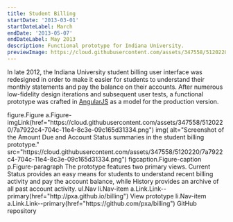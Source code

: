 ```yaml
---
title: Student Billing
startDate: '2013-03-01'
startDateLabel: March
endDate: '2013-05-07'
endDateLabel: May 2013
description: Functional prototype for Indiana University.
previewImage: https://cloud.githubusercontent.com/assets/347558/5120220/7a7922c4-704c-11e4-8c3e-09c165d31334.png
---
```


In late 2012, the Indiana University student billing user interface was redesigned in order to make it easier for students to understand their monthly statements and pay the balance on their accounts. After numerous low-fidelity design iterations and subsequent user tests, a functional prototype was crafted in [AngularJS](https://angularjs.org/) as a model for the production version.

<jade>
figure.Figure
  a.Figure-imgLink(href="https://cloud.githubusercontent.com/assets/347558/5120220/7a7922c4-704c-11e4-8c3e-09c165d31334.png")
    img(
      alt="Screenshot of the Amount Due and Account Status summaries in the student billing prototype."
      src="https://cloud.githubusercontent.com/assets/347558/5120220/7a7922c4-704c-11e4-8c3e-09c165d31334.png")
  figcaption.Figure-caption
    p.Figure-paragraph The prototype features two primary views. Current Status provides an easy means for students to understand recent billing activity and pay the account balance, while History provides an archive of all past account activity.
    ul.Nav
      li.Nav-item
        a.Link.Link--primary(href="http://pxa.github.io/billing") View prototype
      li.Nav-item
        a.Link.Link--primary(href="https://github.com/pxa/billing") GitHub repository
</jade>

